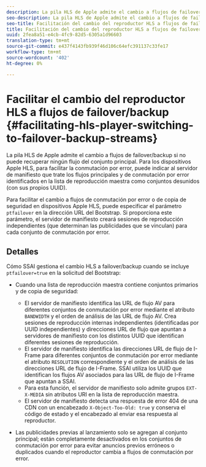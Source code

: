 ```yaml
---
description: La pila HLS de Apple admite el cambio a flujos de failover/backup si no puede recuperar ningún flujo del conjunto principal. Para los dispositivos Apple HLS, para facilitar la conmutación por error, puede indicar al servidor de manifiesto que trate los flujos principales y de conmutación por error identificados en la lista de reproducción maestra como conjuntos desunidos (con sus propios UUID).
seo-description: La pila HLS de Apple admite el cambio a flujos de failover/backup si no puede recuperar ningún flujo del conjunto principal. Para los dispositivos Apple HLS, para facilitar la conmutación por error, puede indicar al servidor de manifiesto que trate los flujos principales y de conmutación por error identificados en la lista de reproducción maestra como conjuntos desunidos (con sus propios UUID).
seo-title: Facilitación del cambio del reproductor HLS a flujos de failover/backup
title: Facilitación del cambio del reproductor HLS a flujos de failover/backup
uuid: 2fea8a51-e4cb-4fc9-82d5-6305a1d96603
translation-type: tm+mt
source-git-commit: e437f4143fb939f46d106c64efc391137c33fe17
workflow-type: tm+mt
source-wordcount: '402'
ht-degree: 0%

---
```



# Facilitar el cambio del reproductor HLS a flujos de failover/backup {#facilitating-hls-player-switching-to-failover-backup-streams}

La pila HLS de Apple admite el cambio a flujos de failover/backup si no puede recuperar ningún flujo del conjunto principal. Para los dispositivos Apple HLS, para facilitar la conmutación por error, puede indicar al servidor de manifiesto que trate los flujos principales y de conmutación por error identificados en la lista de reproducción maestra como conjuntos desunidos (con sus propios UUID).

Para facilitar el cambio a flujos de conmutación por error o de copia de seguridad en dispositivos Apple HLS, puede especificar el parámetro `ptfailover` en la dirección URL del Bootstrap. Si proporciona este parámetro, el servidor de manifiesto creará sesiones de reproducción independientes (que determinan las publicidades que se vinculan) para cada conjunto de conmutación por error.

## Detalles

Cómo SSAI gestiona el cambio HLS a failover/backup cuando se incluye `ptfailover=true` en la solicitud del Bootstrap:

* Cuando una lista de reproducción maestra contiene conjuntos primarios y de copia de seguridad:

   * El servidor de manifiesto identifica las URL de flujo AV para diferentes conjuntos de conmutación por error mediante el atributo `BANDWIDTH` y el orden de análisis de las URL de flujo AV. Crea sesiones de reproducción internas independientes (identificadas por UUID independientes) y direcciones URL de flujo que apuntan a servidores de manifiesto con los distintos UUID que identifican diferentes sesiones de reproducción.
   * El servidor de manifiesto identifica las direcciones URL de flujo de I-Frame para diferentes conjuntos de conmutación por error mediante el atributo `RESOLUTION` correspondiente y el orden de análisis de las direcciones URL de flujo de I-Frame. SSAI utiliza los UUID que identifican los flujos AV asociados para las URL de flujo de I-Frame que apuntan a SSAI.
   * Para esta función, el servidor de manifiesto solo admite grupos `EXT-X-MEDIA` sin atributos URI en la lista de reproducción maestra.
   * El servidor de manifiesto detecta una respuesta de error 404 de una CDN con un encabezado `X-Object-Too-Old: true` y conserva el código de estado y el encabezado al enviar esa respuesta al reproductor.

* Las publicidades previas al lanzamiento solo se agregan al conjunto principal; están completamente desactivados en los conjuntos de conmutación por error para evitar anuncios previos erróneos o duplicados cuando el reproductor cambia a flujos de conmutación por error.

